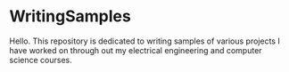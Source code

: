 # WritingSamples
Hello. This repository is dedicated to writing samples of various projects I have worked on through out my electrical engineering and computer science courses. 
